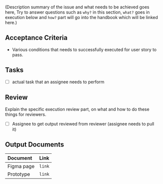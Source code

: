 (Description summary of the issue and what needs to be achieved goes here, Try to answer questions such as `why?` in this section, `what?` goes in execution below and `how?` part will go into the handbook which will be linked here.)

## Acceptance Criteria 
- Various conditions that needs to successfully executed for user story to pass.

## Tasks
- [ ] actual task that an assignee needs to perform

## Review
Explain the specific execution review part, on what and how to do these things for reviewers.

- [ ] Assignee to get output reviewed from reviewer (assignee needs to pull it)

## Output Documents

| Document | Link |
| :---  | :--- |
|Figma page | `link` |
| Prototype | `link` |
